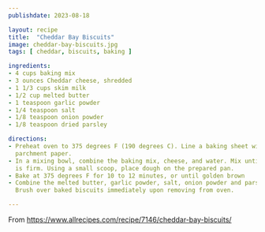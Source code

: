 ```yaml
---
publishdate: 2023-08-18

layout: recipe
title:  "Cheddar Bay Biscuits"
image: cheddar-bay-biscuits.jpg
tags: [ cheddar, biscuits, baking ]

ingredients:
- 4 cups baking mix
- 3 ounces Cheddar cheese, shredded
- 1 1/3 cups skim milk
- 1/2 cup melted butter
- 1 teaspoon garlic powder
- 1/4 teaspoon salt
- 1/8 teaspoon onion powder
- 1/8 teaspoon dried parsley 

directions:
- Preheat oven to 375 degrees F (190 degrees C). Line a baking sheet with
  parchment paper.
- In a mixing bowl, combine the baking mix, cheese, and water. Mix until dough
  is firm. Using a small scoop, place dough on the prepared pan.
- Bake at 375 degrees F for 10 to 12 minutes, or until golden brown
- Combine the melted butter, garlic powder, salt, onion powder and parsley.
  Brush over baked biscuits immediately upon removing from oven.

---
```


From https://www.allrecipes.com/recipe/7146/cheddar-bay-biscuits/

